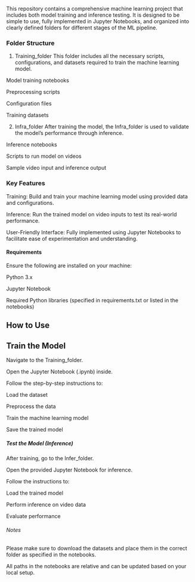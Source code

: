 This repository contains a comprehensive machine learning project that includes both model training and inference testing. It is designed to be simple to use, fully implemented in Jupyter Notebooks, and organized into clearly defined folders for different stages of the ML pipeline.

### Folder Structure
1. Training_folder
This folder includes all the necessary scripts, configurations, and datasets required to train the machine learning model.

Model training notebooks

Preprocessing scripts

Configuration files

Training datasets

2. Infra_folder
After training the model, the Infra_folder is used to validate the model’s performance through inference.

Inference notebooks

Scripts to run model on videos

Sample video input and inference output

### Key Features
Training: Build and train your machine learning model using provided data and configurations.

Inference: Run the trained model on video inputs to test its real-world performance.

User-Friendly Interface: Fully implemented using Jupyter Notebooks to facilitate ease of experimentation and understanding.

#### Requirements
Ensure the following are installed on your machine:

Python 3.x

Jupyter Notebook

Required Python libraries (specified in requirements.txt or listed in the notebooks)

## How to Use
## Train the Model
Navigate to the Training_folder.

Open the Jupyter Notebook (.ipynb) inside.

Follow the step-by-step instructions to:

Load the dataset

Preprocess the data

Train the machine learning model

Save the trained model

##### Test the Model (Inference)
After training, go to the Infer_folder.

Open the provided Jupyter Notebook for inference.

Follow the instructions to:

Load the trained model

Perform inference on video data

Evaluate performance


###### Notes
Please make sure to download the datasets and place them in the correct folder as specified in the notebooks.

All paths in the notebooks are relative and can be updated based on your local setup.

